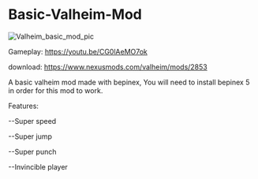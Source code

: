 # Basic-Valheim-Mod

![Valheim_basic_mod_pic](https://github.com/user-attachments/assets/a08eb550-7ecb-4f1c-ad11-769e74efa9c5)

Gameplay: https://youtu.be/CG0lAeMO7ok

download: https://www.nexusmods.com/valheim/mods/2853

A basic valheim mod made with bepinex, You will need to install bepinex 5 in order for this mod to work.

Features:

--Super speed

--Super jump

--Super punch

--Invincible player
